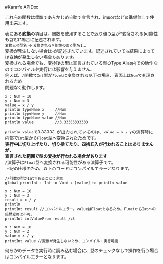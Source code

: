 #Karaffe APIDoc


これらの関数は標準であらかじめ自動で宣言され、importなどの準備無しで使用出来ます。  

表にある**変換**の項目は、関数を使用することで返り値の型が*変換される(可能性も含む)*場合に記述されます。  
`変換元の型名` -> `変換される可能性のある型名1`...    
変換が発生しない場合は-が記述されています。記述されていても結果によっては変換が発生しない場合もあります。  
変換される場合でも、変換後の型は宣言されている型のType Alias内での動作なのでコンパイルや実行には影響を与えません。  
例えば、`/`関数で`Int`型が`Float`に変換される以下の場合、表面上は`Num`で処理されるため  
問題なく動作します。  

    x : Num = 10
    y : Num = 3
    value = x / y 
    println typeName x     //Num
    println typeName y     //Num
    println typeName value //Num
    println value          //3.33333333333

`println value`で3.33333..が出力されているのは、`value = x / y`の演算時に  
内部で`Int`型から`Float`型へ変換されたためです。  
**実行中に切り上げたり、切り捨てたり、四捨五入が行われることはありませんが、  
宣言された範囲で型の変換が行われる場合があります**  
`/`演算子は`Float`型へ変換される可能性がある演算子です。  
上記の仕様のため、以下のコードはコンパイルエラーとなります。

    //引数の型がIntであることに注意
    global printInt : Int to Void = [value] to println value
   
    x : Num = 10
    y : Num = 3
    result = x / y
    println
    printInt result //コンパイルエラー。valueはFloatとなるため。FloatからIntへの暗黙変換は不可。
    printInt intValueFrom result //3
    
    x : Num = 10
    y : Num = 2
    value = x / y
    printInt value //変換が発生しないため、コンパイル・実行可能
    
何らかのデータを実行時に読み込む場合に、型のチェックなしで操作を行う場合はコンパイルエラーとなります。  

